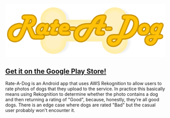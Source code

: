[![Rate A Dog!](https://github.com/mattdelsordo/Rate-A-Dog/blob/master/app/src/main/res/drawable-xhdpi/rate_a_dog_banner.png?raw=true)](https://play.google.com/store/apps/details?id=com.mdelsordo.rate_a_dog)

## [Get it on the Google Play Store!](https://play.google.com/store/apps/details?id=com.mdelsordo.rate_a_dog)

Rate-A-Dog is an Android app that uses AWS Rekognition to allow users to rate photos of dogs that they upload to the service. In practice this basically means using Rekognition to determine whether the photo contains a dog and then returning a rating of "Good", because, honestly, they're all good dogs. There is an edge case where dogs are rated "Bad" but the casual user probably won't encounter it.